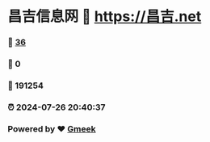 # 昌吉信息网 :link: https://昌吉.net 
### :page_facing_up: [36](https://昌吉.net/tag.html) 
### :speech_balloon: 0 
### :hibiscus: 191254 
### :alarm_clock: 2024-07-26 20:40:37 
### Powered by :heart: [Gmeek](https://github.com/Meekdai/Gmeek)
